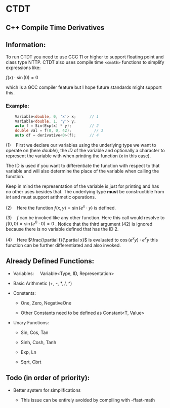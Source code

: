 # CTDT

## C++ Compile Time Derivatives



## Information:

To run CTDT you need to use GCC 11 or higher to support floating point and class type NTTP. CTDT also uses compile time `<cmath>` functions to simplify expressions like:

$f(x) \cdot \sin(0) = 0$  

which is a GCC compiler feature but I hope future standards might support this.

### Example:

```cpp
    Variable<double, 0, 'x'> x;      // 1
    Variable<double, 1, 'y'> y;
    auto f = Sin(Exp(x) * y);        // 2
    double val = f(0, 0, 42);          // 3
    auto df = derivative<0>(f);      // 4
```

(1)    First we declare our variables using the underlying type we want to operate on (here *double*), the *ID* of the variable and optionally a character to represent the variable with  when printing the function (*x* in this case). 

The ID is used if you want to differentiate the function with respect to that variable and will also determine the place of the variable when calling the function.

Keep in mind the representation of the variable is just for printing and has no other uses besides that. The underlying type **must** be constructible from *int* and must support arithmetic operations.

(2)    Here the function $f(x, y) = \sin(e^x \cdot y)$ is defined. 

(3)    $f$ can be invoked like any other function. Here this call would resolve to $f(0, 0) = \sin(e^0 \cdot 0) = 0$ . Notice that the third argument (42) is ignored because there is no variable defined that has the ID 2. 

(4)    Here  $\frac{\partial f}{\partial x}$ is evaluated to $\cos(e^x y) \cdot e^x y$  this function can be further differentiated and also invoked.



## Already Defined Functions:

- Variables:     Variable<Type, ID, Representation>

- Basic Arithmetic (+, -, *, /, ^) 

- Constants: 
  
  - One<T>,  Zero<T>,  NegativeOne<T>
  
  - Other Constants need to be defined as Constant<T, Value>

- Unary Functions:
  
  - Sin, Cos, Tan
  
  - Sinh, Cosh, Tanh
  
  - Exp, Ln
  
  - Sqrt, Cbrt

## Todo (in order of priority):

- Better system for simplifications
  
  - This issue can be entirely avoided by compiling with -ffast-math

